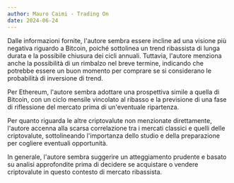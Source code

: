 ```yaml
---
author: Mauro Caimi - Trading On
date: 2024-06-24
---
```


Dalle informazioni fornite, l'autore sembra essere incline ad una visione più negativa riguardo a Bitcoin, poiché sottolinea un trend ribassista di lunga durata e la possibile chiusura dei cicli annuali. Tuttavia, l'autore menziona anche la possibilità di un rimbalzo nel breve termine, indicando che potrebbe essere un buon momento per comprare se si considerano le probabilità di inversione di trend.

Per Ethereum, l'autore sembra adottare una prospettiva simile a quella di Bitcoin, con un ciclo mensile vincolato al ribasso e la previsione di una fase di riflessione del mercato prima di un'eventuale ripartenza.

Per quanto riguarda le altre criptovalute non menzionate direttamente, l'autore accenna alla scarsa correlazione tra i mercati classici e quelli delle criptovalute, sottolineando l'importanza dello studio e della preparazione per cogliere eventuali opportunità.

In generale, l'autore sembra suggerire un atteggiamento prudente e basato su analisi approfondite prima di decidere se acquistare o vendere criptovalute in questo contesto di mercato ribassista.
